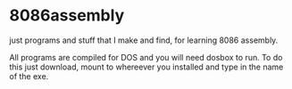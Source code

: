 # 8086assembly
just programs and stuff that I make and find, for learning 8086 assembly.

All programs are compiled for DOS and you will need dosbox to run. To do this just download, mount to whereever you installed and type in the name of the exe.
